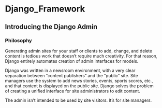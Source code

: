 # Django_Framework
## Introducing the Django Admin
### Philosophy 
Generating admin sites for your staff or clients to add, change, and delete content is tedious work that doesn’t require much creativity. For that reason, Django entirely automates creation of admin interfaces for models. 

Django was written in a newsroom environment, with a very clear separation between “content publishers” and the “public” site. Site managers use the system to add news stories, events, sports scores, etc., and that content is displayed on the public site. Django solves the problem of creating a unified interface for site administrators to edit content.

The admin isn’t intended to be used by site visitors. It’s for site managers.
